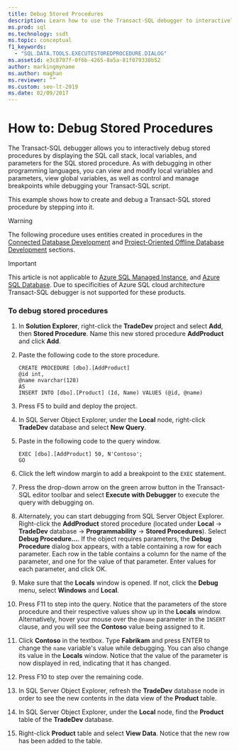 ```yaml
---
title: Debug Stored Procedures
description: Learn how to use the Transact-SQL debugger to interactively debug a stored procedure. See how to display the SQL call stack, local variables, and parameters.
ms.prod: sql
ms.technology: ssdt
ms.topic: conceptual
f1_keywords: 
  - "SQL.DATA.TOOLS.EXECUTESTOREDPROCEDURE.DIALOG"
ms.assetid: e3c8707f-0f6b-4265-8a5a-81f079330b52
author: markingmyname
ms.author: maghan
ms.reviewer: “”
ms.custom: seo-lt-2019
ms.date: 02/09/2017
---
```


# How to: Debug Stored Procedures

The Transact\-SQL debugger allows you to interactively debug stored procedures by displaying the SQL call stack, local variables, and parameters for the SQL stored procedure. As with debugging in other programming languages, you can view and modify local variables and parameters, view global variables, as well as control and manage breakpoints while debugging your Transact\-SQL script.  
  
This example shows how to create and debug a Transact\-SQL stored procedure by stepping into it.  
  
> [!WARNING]  
> The following procedure uses entities created in procedures in the [Connected Database Development](../ssdt/connected-database-development.md) and [Project-Oriented Offline Database Development](../ssdt/project-oriented-offline-database-development.md) sections.  
  
> [!IMPORTANT]
> This article is not applicable to [Azure SQL Managed Instance](https://docs.microsoft.com/en-us/azure/sql-database/sql-database-managed-instance), and [Azure SQL Database](https://docs.microsoft.com/en-us/azure/azure-sql/database/sql-database-paas-overview). Due to specificities of Azure SQL cloud architecture Transact\-SQL debugger is not supported for these products.

### To debug stored procedures  
  
1.  In **Solution Explorer**, right-click the **TradeDev** project and select **Add**, then **Stored Procedure**. Name this new stored procedure **AddProduct** and click **Add**.  
  
2.  Paste the following code to the store procedure.  
  
    ```  
    CREATE PROCEDURE [dbo].[AddProduct]  
    @id int,  
    @name nvarchar(128)  
    AS  
    INSERT INTO [dbo].[Product] (Id, Name) VALUES (@id, @name)  
    ```  
  
3.  Press F5 to build and deploy the project.  
  
4.  In SQL Server Object Explorer, under the **Local** node, right-click **TradeDev** database and select **New Query**.  
  
5.  Paste in the following code to the query window.  
  
    ```  
    EXEC [dbo].[AddProduct] 50, N'Contoso';  
    GO  
    ```  
  
6.  Click the left window margin to add a breakpoint to the `EXEC` statement.  
  
7.  Press the drop-down arrow on the green arrow button in the Transact\-SQL editor toolbar and select **Execute with Debugger** to execute the query with debugging on.  
  
8.  Alternately, you can start debugging from SQL Server Object Explorer. Right-click the **AddProduct** stored procedure (located under **Local** -> **TradeDev** database -> **Programmability** -> **Stored Procedures**). Select **Debug Procedure...**. If the object requires parameters, the **Debug Procedure** dialog box appears, with a table containing a row for each parameter. Each row in the table contains a column for the name of the parameter, and one for the value of that parameter. Enter values for each parameter, and click OK.  
  
9. Make sure that the **Locals** window is opened. If not, click the **Debug** menu, select **Windows** and **Local**.  
  
10. Press F11 to step into the query. Notice that the parameters of the store procedure and their respective values show up in the **Locals** window. Alternatively, hover your mouse over the `@name` parameter in the `INSERT` clause, and you will see the **Contoso** value being assigned to it.  
  
11. Click **Contoso** in the textbox. Type **Fabrikam** and press ENTER to change the `name` variable's value while debugging. You can also change its value in the **Locals** window. Notice that the value of the parameter is now displayed in red, indicating that it has changed.  
  
12. Press F10 to step over the remaining code.  
  
13. In SQL Server Object Explorer, refresh the **TradeDev** database node in order to see the new contents in the data view of the **Product** table.  
  
14. In SQL Server Object Explorer, under the **Local** node, find the **Product** table of the **TradeDev** database.  
  
15. Right-click **Product** table and select **View Data**. Notice that the new row has been added to the table.  
  
